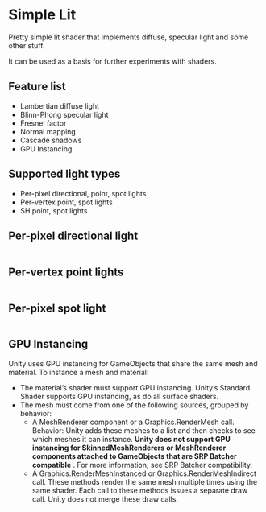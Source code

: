 # Simple Lit

Pretty simple lit shader that implements diffuse, specular light and some other stuff.

It can be used as a basis for further experiments with shaders.

## Feature list
- Lambertian diffuse light
- Blinn-Phong specular light
- Fresnel factor
- Normal mapping
- Cascade shadows
- GPU Instancing

## Supported light types
- Per-pixel directional, point, spot lights
- Per-vertex point, spot lights
- SH point, spot lights

## Per-pixel directional light
<picture>
  <source media="(prefers-color-scheme: dark)" srcset="GIF/DirLight.gif">
  <img alt="" src="https://user-images.githubusercontent.com/25423296/163456779-a8556205-d0a5-45e2-ac17-42d089e3c3f8.png">
</picture>

## Per-vertex point lights
<picture>
  <source media="(prefers-color-scheme: dark)" srcset="GIF/PointLight.gif">
  <img alt="" src="https://user-images.githubusercontent.com/25423296/163456779-a8556205-d0a5-45e2-ac17-42d089e3c3f8.png">
</picture>

## Per-pixel spot light
<picture>
  <source media="(prefers-color-scheme: dark)" srcset="GIF/SpotLight.gif">
  <img alt="" src="https://user-images.githubusercontent.com/25423296/163456779-a8556205-d0a5-45e2-ac17-42d089e3c3f8.png">
</picture>

## GPU Instancing
Unity uses GPU instancing for GameObjects that share the same mesh and material. To instance a mesh and material:

- The material’s shader must support GPU instancing. Unity’s Standard Shader supports GPU instancing, as do all surface shaders.
- The mesh must come from one of the following sources, grouped by behavior:
  - A MeshRenderer component or a Graphics.RenderMesh call.                                
Behavior: Unity adds these meshes to a list and then checks to see which meshes it can instance.
**Unity does not support GPU instancing for SkinnedMeshRenderers or MeshRenderer components attached to GameObjects that are SRP Batcher compatible** . For more information, see SRP Batcher compatibility.
  - A Graphics.RenderMeshInstanced or Graphics.RenderMeshIndirect call. These methods render the same mesh multiple times using the same shader. Each call to these methods issues a separate draw call. Unity does not merge these draw calls.

